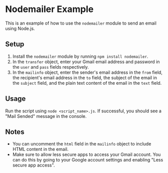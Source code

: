 # Nodemailer Example

This is an example of how to use the `nodemailer` module to send an email using Node.js.

## Setup

1. Install the `nodemailer` module by running `npm install nodemailer`.
2. In the `transfer` object, enter your Gmail email address and password in the `user` and `pass` fields respectively.
3. In the `mailinfo` object, enter the sender's email address in the `from` field, the recipient's email address in the `to` field, the subject of the email in the `subject` field, and the plain text content of the email in the `text` field.

## Usage

Run the script using `node <script_name>.js`. If successful, you should see a "Mail Sended" message in the console.

## Notes

- You can uncomment the `html` field in the `mailinfo` object to include HTML content in the email.
- Make sure to allow less secure apps to access your Gmail account. You can do this by going to your Google account settings and enabling "Less secure app access".

